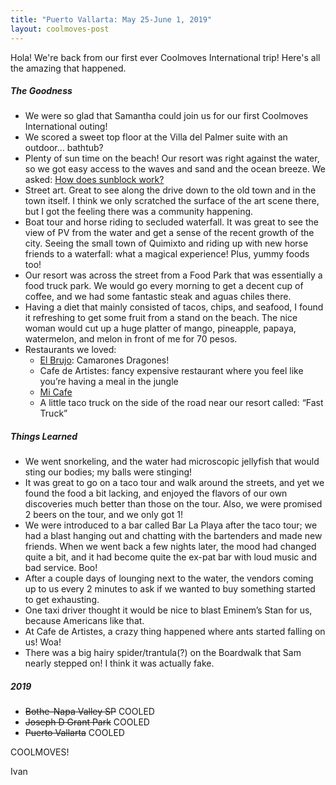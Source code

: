 ```yaml
---
title: "Puerto Vallarta: May 25-June 1, 2019"
layout: coolmoves-post
---
```

Hola! We're back from our first ever Coolmoves International trip! Here's all the amazing that happened.

##### The Goodness

* We were so glad that Samantha could join us for our first Coolmoves International outing!
* We scored a sweet top floor at the Villa del Palmer suite with an outdoor… bathtub?
* Plenty of sun time on the beach! Our resort was right against the water, so we got easy access to the waves and sand and the ocean breeze. We asked: [How does sunblock work?](https://ivanthinking.net/thoughts/sunblock/)
* Street art. Great to see along the drive down to the old town and in the town itself. I think we only scratched the surface of the art scene there, but I got the feeling there was a community happening.
* Boat tour and horse riding to secluded waterfall. It was great to see the view of PV from the water and get a sense of the recent growth of the city. Seeing the small town of Quimixto and riding up with new horse friends to a waterfall: what a magical experience! Plus, yummy foods too!
* Our resort was across the street from a Food Park that was essentially a food truck park. We would go every morning to get a decent cup of coffee, and we had some fantastic steak and aguas chiles there.
* Having a diet that mainly consisted of tacos, chips, and seafood, I found it refreshing to get some fruit from a stand on the beach. The nice woman would cut up a huge platter of mango, pineapple, papaya, watermelon, and melon in front of me for 70 pesos.
* Restaurants we loved:
	* [El Brujo](https://www.tripadvisor.com/Restaurant_Review-g150793-d805260-Reviews-El_brujo_Vallarta-Puerto_Vallarta.html): Camarones Dragones!
	* Cafe de Artistes: fancy expensive restaurant where you feel like you’re having a meal in the jungle
	* [Mi Cafe](https://www.tripadvisor.com/Restaurant_Review-g150793-d2093561-Reviews-Mi_Cafe-Puerto_Vallarta.html)
	* A little taco truck on the side of the road near our resort called: “Fast Truck”

##### Things Learned

* We went snorkeling, and the water had microscopic jellyfish that would sting our bodies; my balls were stinging!
* It was great to go on a taco tour and walk around the streets, and yet we found the food a bit lacking, and enjoyed the flavors of our own discoveries much better than those on the tour. Also, we were promised 2 beers on the tour, and we only got 1!
* We were introduced to a bar called Bar La Playa after the taco tour; we had a blast hanging out and chatting with the bartenders and made new friends. When we went back a few nights later, the mood had changed quite a bit, and it had become quite the ex-pat bar with loud music and bad service. Boo!
* After a couple days of lounging next to the water, the vendors coming up to us every 2 minutes to ask if we wanted to buy something started to get exhausting.
* One taxi driver thought it would be nice to blast Eminem’s Stan for us, because Americans like that.
* At Cafe de Artistes, a crazy thing happened where ants started falling on us! Woa!
* There was a big hairy spider/trantula(?) on the Boardwalk that Sam nearly stepped on! I think it was actually fake.

##### 2019
* ~~Bothe-Napa Valley SP~~ COOLED
* ~~Joseph D Grant Park~~ COOLED
* ~~Puerto Vallarta~~ COOLED

COOLMOVES!

Ivan

